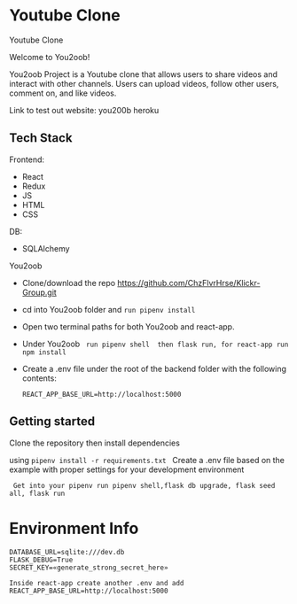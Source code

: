 # Youtube Clone
 Youtube Clone

Welcome to You2oob!

You2oob Project is a Youtube clone that allows users to share videos and interact with other channels. Users can upload videos, follow other users, comment on, and like videos.

Link to test out website: you200b heroku

## Tech Stack
 Frontend:
* React
* Redux
* JS
* HTML
* CSS

DB:
* SQLAlchemy  



You2oob
* Clone/download the repo https://github.com/ChzFlvrHrse/Klickr-Group.git

* cd into You2oob folder and ``` run pipenv install ```

* Open two terminal paths for both You2oob and react-app.
* Under You2oob ``` run pipenv shell  then flask run, for react-app run npm install```
* Create a .env file under the root of the backend folder with the following contents:

  ``` REACT_APP_BASE_URL=http://localhost:5000 ```


## Getting started
Clone the repository then install dependencies

using ```pipenv install -r requirements.txt ```
Create a .env file based on the example with proper settings for your development environment


 ``` Get into your pipenv run pipenv shell,flask db upgrade, flask seed all, flask run```



# Environment Info
```
DATABASE_URL=sqlite:///dev.db
FLASK_DEBUG=True
SECRET_KEY=«generate_strong_secret_here» 
```

``` 
Inside react-app create another .env and add     REACT_APP_BASE_URL=http://localhost:5000 

```
